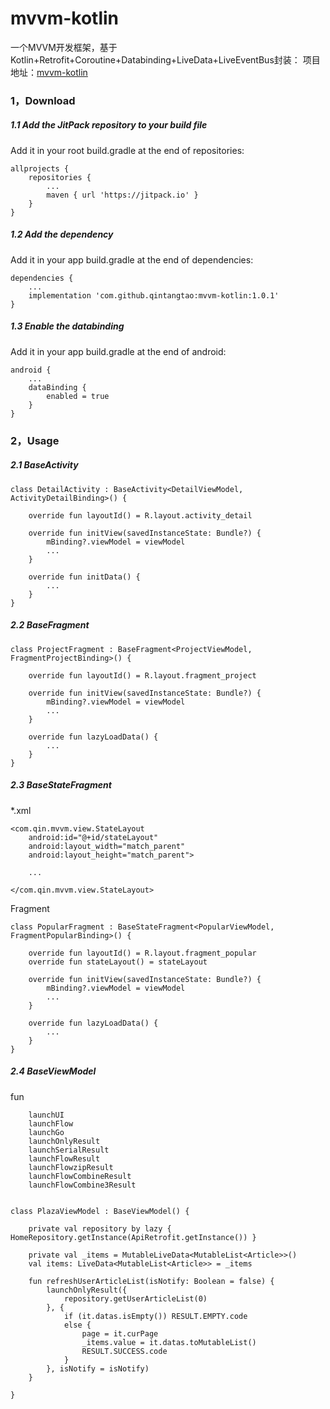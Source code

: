 # mvvm-kotlin
一个MVVM开发框架，基于Kotlin+Retrofit+Coroutine+Databinding+LiveData+LiveEventBus封装：
项目地址：[mvvm-kotlin](https://github.com/qintangtao/mvvm-kotlin)

### 1，Download
##### 1.1 Add the JitPack repository to your build file
Add it in your root build.gradle at the end of repositories:
```
allprojects {
	repositories {
		...
		maven { url 'https://jitpack.io' }
	}
}
```

##### 1.2 Add the dependency
Add it in your app build.gradle at the end of dependencies:
```
dependencies {
	...
	implementation 'com.github.qintangtao:mvvm-kotlin:1.0.1'
}
```

##### 1.3 Enable the databinding
Add it in your app build.gradle at the end of android:
```
android {
	...
	dataBinding {
        enabled = true
    }
}
```

### 2，Usage
##### 2.1 BaseActivity
```
class DetailActivity : BaseActivity<DetailViewModel, ActivityDetailBinding>() {
	
	override fun layoutId() = R.layout.activity_detail
	
	override fun initView(savedInstanceState: Bundle?) {
		mBinding?.viewModel = viewModel
		...
	}
	
	override fun initData() {
		...
	}
}
```

##### 2.2 BaseFragment
```
class ProjectFragment : BaseFragment<ProjectViewModel, FragmentProjectBinding>() {
	
	override fun layoutId() = R.layout.fragment_project
	
	override fun initView(savedInstanceState: Bundle?) {
		mBinding?.viewModel = viewModel
		...
	}
	
	override fun lazyLoadData() {
		...
	}
}
```

##### 2.3 BaseStateFragment
*.xml
```
<com.qin.mvvm.view.StateLayout
	android:id="@+id/stateLayout"
	android:layout_width="match_parent"
	android:layout_height="match_parent">
	
	...
	
</com.qin.mvvm.view.StateLayout>
```

Fragment
```
class PopularFragment : BaseStateFragment<PopularViewModel, FragmentPopularBinding>() {
	
	override fun layoutId() = R.layout.fragment_popular
	override fun stateLayout() = stateLayout
	
	override fun initView(savedInstanceState: Bundle?) {
		mBinding?.viewModel = viewModel
		...
	}
	
	override fun lazyLoadData() {
		...
	}
}
```

##### 2.4 BaseViewModel
fun
```
	launchUI
	launchFlow
	launchGo
	launchOnlyResult
	launchSerialResult
	launchFlowResult
	launchFlowzipResult
	launchFlowCombineResult
	launchFlowCombine3Result
	
```

```
class PlazaViewModel : BaseViewModel() {
	
	private val repository by lazy { HomeRepository.getInstance(ApiRetrofit.getInstance()) }
	 
	private val _items = MutableLiveData<MutableList<Article>>()
	val items: LiveData<MutableList<Article>> = _items
	
	fun refreshUserArticleList(isNotify: Boolean = false) {
        launchOnlyResult({
            repository.getUserArticleList(0)
        }, {
            if (it.datas.isEmpty()) RESULT.EMPTY.code
            else {
                page = it.curPage
                _items.value = it.datas.toMutableList()
                RESULT.SUCCESS.code
            }
        }, isNotify = isNotify)
    }
	
}
```


